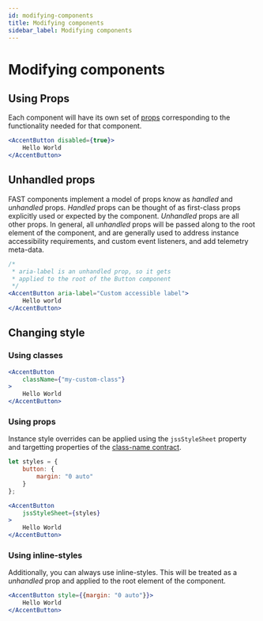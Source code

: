 ```yaml
---
id: modifying-components
title: Modifying components
sidebar_label: Modifying components
---
```


# Modifying components

## Using Props
<!-- Basic details about what props are and our principle on delivering stateless components. Consider linking off to React documentation here. -->
Each component will have its own set of [props](https://reactjs.org/docs/components-and-props.html#rendering-a-component) corresponding to the functionality needed for that component.

```jsx
<AccentButton disabled={true}>
    Hello World
</AccentButton>
```
## Unhandled props
FAST components implement a model of props know as *handled* and *unhandled* props. *Handled* props can be thought of as first-class props explicitly used or expected by the component. *Unhandled* props are all other props. In general, all *unhandled* props will be passed along to the root element of the component, and are generally used to address instance accessibility requirements, and custom event listeners, and add telemetry meta-data.

```jsx
/*
 * aria-label is an unhandled prop, so it gets
 * applied to the root of the Button component
 */
<AccentButton aria-label="Custom accessible label">
    Hello world
</AccentButton>
```

## Changing style

### Using classes
```jsx
<AccentButton
    className={"my-custom-class"}
>
    Hello World
</AccentButton>
```

### Using props
Instance style overrides can be applied using the `jssStyleSheet` property and targetting properties of the [class-name contract](#class-name-contracts).

```jsx
let styles = {
    button: {
        margin: "0 auto"
    }
};

<AccentButton
    jssStyleSheet={styles}
>
    Hello World
</AccentButton>
```

### Using inline-styles
Additionally, you can always use inline-styles. This will be treated as a *unhandled* prop and 
applied to the root element of the component.

```jsx
<AccentButton style={{margin: "0 auto"}}>
    Hello World
</AccentButton>
```

